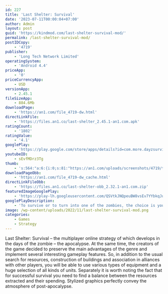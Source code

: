```yaml
---
id: 227
title: 'Last Shelter: Survival'
date: '2023-07-11T00:00:04+07:00'
author: Admin
layout: post
guid: 'https://kindmod.com/last-shelter-survival-mod/'
permalink: /last-shelter-survival-mod/
postIDCopy:
    - '4719'
publisher:
    - 'Long Tech Network Limited'
operatingSystem:
    - 'Android 4.4'
priceApp:
    - '0'
priceCurrencyApp:
    - USD
versionApp:
    - 2.45.1
fileSizeApp:
    - 884.6Mb
downloadPage:
    - 'https://an1.com/file_4719-dw.html'
directLinkFile:
    - 'https://files.an1.co/last-shelter_2.45.1-an1.com.apk'
ratingCount:
    - '1802'
ratingValue:
    - '4.1'
googlePlay:
    - 'https://play.google.com/store/apps/details?id=com.more.dayzsurvival.gp'
youtubeID:
    - sEvfMDrz3Tg
thumb:
    - 's:564:"a:6:{i:0;s:81:"https://an1.com/uploads/screenshots/4719/thumbs/last-shelter-survival-736042.webp";i:1;s:81:"https://an1.com/uploads/screenshots/4719/thumbs/last-shelter-survival-565702.webp";i:2;s:81:"https://an1.com/uploads/screenshots/4719/thumbs/last-shelter-survival-121312.webp";i:3;s:81:"https://an1.com/uploads/screenshots/4719/thumbs/last-shelter-survival-145940.webp";i:4;s:81:"https://an1.com/uploads/screenshots/4719/thumbs/last-shelter-survival-681339.webp";i:5;s:81:"https://an1.com/uploads/screenshots/4719/thumbs/last-shelter-survival-599508.webp";}";'
downloadPageObb:
    - 'https://an1.com/file_4719-dw_cache.html'
directLinkFileObb:
    - 'https://files.an1.co/last-shelter-obb_2.32.1-an1.com.zip'
featuredImageGooglePlay:
    - 'https://play-lh.googleusercontent.com/QSVtkJNQpeuBW8vsEv7YYbkqJu5S1pBByE0yMZu1flLbxt7tP_PfTEdPOekEWcvn2g'
googlePlayDescription:
    - 'To survive or to turn into one of the zombies, the choice is yours!-Exterminate Zombies with Towers.Zombies are at the gate! Use your secret weapon – the Defense Tower – to weather the crisis. Build fortresses and upgrade cannon towers to annihilate them all! You''re the last hope for survivors!.'
image: /wp-content/uploads/2022/11/last-shelter-survival-mod.png
categories:
    - Games
    - Strategy
---
```


Last Shelter: Survival – the multiplayer online strategy of which develops in the days of the zombie – the apocalypse. At the same time, the creators of the game decided to preserve the main advantages of the genre and implement several interesting gameplay features. So, in addition to the usual search for resources, construction of buildings and association in alliances with other players, you will be able to use various types of equipment and a huge selection of all kinds of units. Separately it is worth noting the fact that for successful survival you need to find a balance between the resources extracted and their spending. Stylized graphics perfectly convey the atmosphere of post-apocalypse.